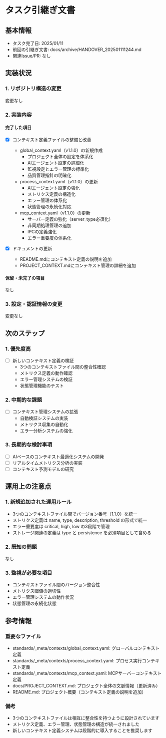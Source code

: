 # タスク引継ぎ文書

## 基本情報

- タスク完了日: 2025/01/11
- 前回の引継ぎ文書: docs/archive/HANDOVER_202501111244.md
- 関連Issue/PR: なし

## 実装状況

### 1. リポジトリ構造の変更

変更なし

### 2. 実装内容

#### 完了した項目

- [x] コンテキスト定義ファイルの整備と改善
  - global_context.yaml（v1.1.0）の新規作成
    - プロジェクト全体の設定を体系化
    - AIエージェント設定の詳細化
    - 監視設定とエラー管理の標準化
    - 品質管理指針の明確化
  - process_context.yaml（v1.1.0）の更新
    - AIエージェント設定の強化
    - メトリクス定義の構造化
    - エラー管理の体系化
    - 状態管理の永続化対応
  - mcp_context.yaml（v1.1.0）の更新
    - サーバー定義の強化（server_type必須化）
    - 非同期処理管理の追加
    - IPCの定義強化
    - エラー重要度の体系化

- [x] ドキュメントの更新
  - README.mdにコンテキスト定義の説明を追加
  - PROJECT_CONTEXT.mdにコンテキスト管理の詳細を追加

#### 保留・未完了の項目

なし

### 3. 設定・認証情報の変更

変更なし

## 次のステップ

### 1. 優先度高

- [ ] 新しいコンテキスト定義の検証
  - 3つのコンテキストファイル間の整合性確認
  - メトリクス定義の動作確認
  - エラー管理システムの検証
  - 状態管理機能のテスト

### 2. 中期的な課題

- [ ] コンテキスト管理システムの拡張
  - 自動検証システムの実装
  - メトリクス収集の自動化
  - エラー分析システムの強化

### 3. 長期的な検討事項

- [ ] AIベースのコンテキスト最適化システムの開発
- [ ] リアルタイムメトリクス分析の実装
- [ ] コンテキスト予測モデルの研究

## 運用上の注意点

### 1. 新規追加された運用ルール

- 3つのコンテキストファイル間でバージョン番号（1.1.0）を統一
- メトリクス定義は name, type, description, threshold の形式で統一
- エラー重要度は critical, high, low の3段階で管理
- ストレージ関連の定義は type と persistence を必須項目として含める

### 2. 既知の問題

なし

### 3. 監視が必要な項目

- コンテキストファイル間のバージョン整合性
- メトリクス閾値の適切性
- エラー管理システムの動作状況
- 状態管理の永続化状態

## 参考情報

### 重要なファイル

- standards/_meta/contexts/global_context.yaml: グローバルコンテキスト定義
- standards/_meta/contexts/process_context.yaml: プロセス実行コンテキスト定義
- standards/_meta/contexts/mcp_context.yaml: MCPサーバーコンテキスト定義
- docs/PROJECT_CONTEXT.md: プロジェクト全体の文脈情報（更新済み）
- README.md: プロジェクト概要（コンテキスト定義の説明を追加）

### 備考

- 3つのコンテキストファイルは相互に整合性を持つように設計されています
- メトリクス定義、エラー管理、状態管理の構造が統一されました
- 新しいコンテキスト定義システムは段階的に導入することを推奨します
